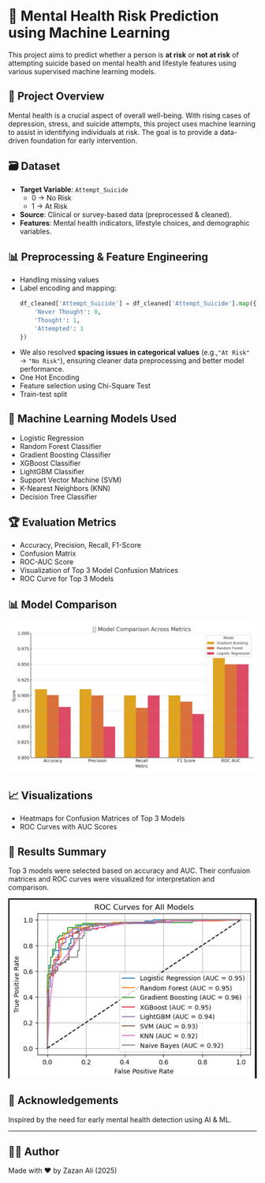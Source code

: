 
# 🧠 Mental Health Risk Prediction using Machine Learning

This project aims to predict whether a person is **at risk** or **not at risk** of attempting suicide based on mental health and lifestyle features using various supervised machine learning models.

## 📌 Project Overview

Mental health is a crucial aspect of overall well-being. With rising cases of depression, stress, and suicide attempts, this project uses machine learning to assist in identifying individuals at risk. The goal is to provide a data-driven foundation for early intervention.

## 🗃️ Dataset

- **Target Variable**: `Attempt_Suicide`
    - 0 → No Risk
    - 1 → At Risk
- **Source**: Clinical or survey-based data (preprocessed & cleaned).
- **Features**: Mental health indicators, lifestyle choices, and demographic variables.

## 📊 Preprocessing & Feature Engineering

- Handling missing values
- Label encoding and mapping:
    ```python
    df_cleaned['Attempt_Suicide'] = df_cleaned['Attempt_Suicide'].map({
        'Never Thought': 0, 
        'Thought': 1, 
        'Attempted': 1
    })
    ```
- We also resolved **spacing issues in categorical values** (e.g.,`"At Risk"` → `"No Risk"`), ensuring cleaner data preprocessing and better model performance.
- One Hot Encoding
- Feature selection using Chi-Square Test
- Train-test split

## 🤖 Machine Learning Models Used

- Logistic Regression
- Random Forest Classifier
- Gradient Boosting Classifier
- XGBoost Classifier
- LightGBM Classifier
- Support Vector Machine (SVM)
- K-Nearest Neighbors (KNN)
- Decision Tree Classifier

## 🏆 Evaluation Metrics

- Accuracy, Precision, Recall, F1-Score
- Confusion Matrix
- ROC-AUC Score
- Visualization of Top 3 Model Confusion Matrices
- ROC Curve for Top 3 Models

## 📊 Model Comparison

![Model Comparison](model_comparison_metrics.png)

## 📈 Visualizations

- Heatmaps for Confusion Matrices of Top 3 Models
- ROC Curves with AUC Scores

## 📂 Results Summary

Top 3 models were selected based on accuracy and AUC. Their confusion matrices and ROC curves were visualized for interpretation and comparison.

![ROC curves](ROC.png)

## 🙏 Acknowledgements

Inspired by the need for early mental health detection using AI & ML.

---

## 🧑‍💻 Author
Made with ❤️ by Zazan Ali (2025) 

